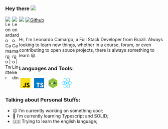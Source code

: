 ### Hey there <img src="https://media.giphy.com/media/hvRJCLFzcasrR4ia7z/giphy.gif" width="25px">

<a href="https://twitter.com/LeonardoCN31">
  <img align="left" alt="Leonardo Camargo | Twitter" width="22px" src="https://cdn.jsdelivr.net/npm/simple-icons@v3/icons/twitter.svg" />
</a>

<a href="https://www.linkedin.com/in/leonardocamargo31/">
  <img align="left" alt="Leonardo Camargo | Linkedin" width="22px" src="https://cdn.jsdelivr.net/npm/simple-icons@v3/icons/linkedin.svg" />
</a>

![](https://visitor-badge.glitch.me/badge?page_id=LeonardoCamargo31.LeonardoCamargo31)
[![Github](https://img.shields.io/github/followers/LeonardoCamargo31?label=Follow&style=social)](https://github.com/LeonardoCamargo31)

<br />

Hi, I'm Leonardo Camargo, a Full Stack Developer from Brazil. Always looking to learn new things, whether in a course, forum, or even contributing to open souce projects, there is always something to learn :smiley:.

### Languages and Tools:
<p>
<img height="32" width="32" style="vertical-align:top; margin:4px" src="https://raw.githubusercontent.com/LeonardoCamargo31/LeonardoCamargo31/master/js.png" />
<img height="32" width="32" style="vertical-align:top; margin:4px" src="https://raw.githubusercontent.com/LeonardoCamargo31/LeonardoCamargo31/master/ts.png" />
<img height="32" width="32" style="vertical-align:top; margin:4px" src="https://raw.githubusercontent.com/LeonardoCamargo31/LeonardoCamargo31/master/node.jpg" />
<img height="32" width="32" style="vertical-align:top; margin:4px" src="https://raw.githubusercontent.com/LeonardoCamargo31/LeonardoCamargo31/master/react.png" />

  
### Talking about Personal Stuffs:

- :wink: I’m currently working on something cool;
- 🌱 I’m currently learning Typescript and SOLID; 
- :us: Trying to learn the english language;
